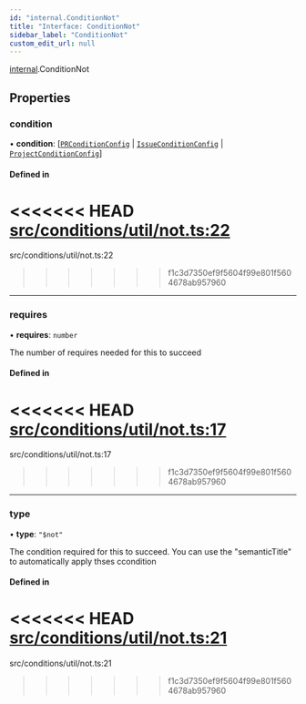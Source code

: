 ```yaml
---
id: "internal.ConditionNot"
title: "Interface: ConditionNot"
sidebar_label: "ConditionNot"
custom_edit_url: null
---
```


[internal](../modules/internal.md).ConditionNot

## Properties

### condition

• **condition**: [[`PRConditionConfig`](PRConditionConfig.md) \| [`IssueConditionConfig`](IssueConditionConfig.md) \| [`ProjectConditionConfig`](ProjectConditionConfig.md)]

#### Defined in

<<<<<<< HEAD
[src/conditions/util/not.ts:22](https://github.com/Resnovas/smartcloud/blob/b9e22a9/src/conditions/util/not.ts#L22)
=======
src/conditions/util/not.ts:22
>>>>>>> f1c3d7350ef9f5604f99e801f5604678ab957960

___

### requires

• **requires**: `number`

The number of requires needed for this to succeed

#### Defined in

<<<<<<< HEAD
[src/conditions/util/not.ts:17](https://github.com/Resnovas/smartcloud/blob/b9e22a9/src/conditions/util/not.ts#L17)
=======
src/conditions/util/not.ts:17
>>>>>>> f1c3d7350ef9f5604f99e801f5604678ab957960

___

### type

• **type**: ``"$not"``

The condition required for this to succeed. You can use the "semanticTitle" to automatically apply thses ccondition

#### Defined in

<<<<<<< HEAD
[src/conditions/util/not.ts:21](https://github.com/Resnovas/smartcloud/blob/b9e22a9/src/conditions/util/not.ts#L21)
=======
src/conditions/util/not.ts:21
>>>>>>> f1c3d7350ef9f5604f99e801f5604678ab957960
